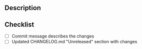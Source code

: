 ## Description


## Checklist

- [ ] Commit message describes the changes
- [ ] Updated CHANGELOG.md "Unreleased" section with changes
